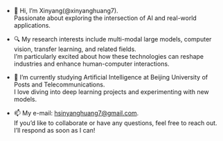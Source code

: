 - 👋 Hi, I’m Xinyang(@xinyanghuang7).  
  Passionate about exploring the intersection of AI and real-world applications.

- 🔍 My research interests include multi-modal large models, computer vision, transfer learning, and related fields.  
  I’m particularly excited about how these technologies can reshape industries and enhance human-computer interactions.

- 🌱 I’m currently studying Artificial Intelligence at Beijing University of Posts and Telecommunications.  
  I love diving into deep learning projects and experimenting with new models.

- 📫 My e-mail: hsinyanghuang7@gmail.com.  
  If you’d like to collaborate or have any questions, feel free to reach out. I’ll respond as soon as I can!


<!---
xinyanghuang7/xinyanghuang7 is a ✨ special ✨ repository because its `README.md` (this file) appears on your GitHub profile.
You can click the Preview link to take a look at your changes.
--->
